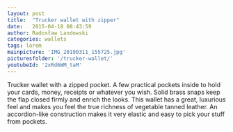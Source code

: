 ```yaml
---
layout: post
title:  "Trucker wallet with zipper"
date:   2015-04-18 08:43:59
author: Radosław Landowski
categories: wallets
tags: lorem
mainpicture: 'IMG_20190311_155725.jpg'
picturesfolder: '/trucker-wallet/'
youtubeId: '2xRd6WM_taM'
---
```


Trucker wallet with a zipped pocket. A few practical pockets inside to hold your cards, money, receipts or whatever you wish. Solid brass snaps keep the flap closed firmly and enrich the looks. This wallet has a great, luxurious feel and makes you feel the true richness of vegetable tanned leather. An accordion-like construction makes it very elastic and easy to pick your stuff from pockets.